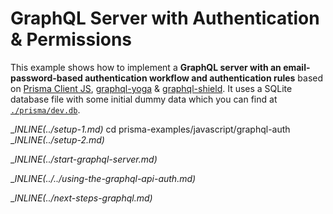 # GraphQL Server with Authentication & Permissions

This example shows how to implement a **GraphQL server with an email-password-based authentication workflow and authentication rules** based on [Prisma Client JS](https://photonjs.prisma.io/), [graphql-yoga](https://github.com/prisma/graphql-yoga) & [graphql-shield](https://github.com/maticzav/graphql-shield). It uses a SQLite database file with some initial dummy data which you can find at [`./prisma/dev.db`](./prisma/dev.db).

__INLINE(../_setup-1.md)__
cd prisma-examples/javascript/graphql-auth
__INLINE(../_setup-2.md)__

__INLINE(../_start-graphql-server.md)__

__INLINE(../../_using-the-graphql-api-auth.md)__

__INLINE(../_next-steps-graphql.md)__
